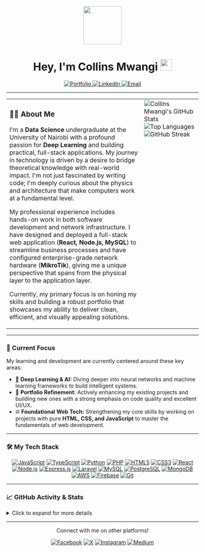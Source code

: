 <div id="header" align="center">
  <img src="https://media.giphy.com/media/M9gbBd9nbDrOTu1Mqx/giphy.gif" width="100"/>
</div>

<div align="center">
  <h1>
    Hey, I'm Collins Mwangi
    <img src="https://user-images.githubusercontent.com/18350557/176309783-0785949b-9127-417c-8b55-ab5a4333674e.gif" width="30" />
  </h1>
</div>

<div align="center">
  <a href="https://collinsmwangi.up.railway.app/">
    <img src="https://img.shields.io/badge/My_Portfolio-255,102,0?style=for-the-badge&logo=Cloudflare&logoColor=white" alt="Portfolio"/>
  </a>
  <a href="https://www.linkedin.com/in/collins-mwangi-a65193246/">
    <img src="https://img.shields.io/badge/LinkedIn-0A66C2?style=for-the-badge&logo=linkedin&logoColor=white" alt="LinkedIn"/>
  </a>
  <a href="mailto:mwangicollins391@gmail.com">
    <img src="https://img.shields.io/badge/Gmail-D14836?style=for-the-badge&logo=gmail&logoColor=white" alt="Email"/>
  </a>
</div>

---

<table>
  <tr>
    <td valign="top" width="70%">
      <h3>👨‍💻 About Me</h3>
      <p>
        I'm a <strong>Data Science</strong> undergraduate at the University of Nairobi with a profound passion for <strong>Deep Learning</strong> and building practical, full-stack applications. My journey in technology is driven by a desire to bridge theoretical knowledge with real-world impact. I'm not just fascinated by writing code; I'm deeply curious about the physics and architecture that make computers work at a fundamental level.
      </p>
      <p>
        My professional experience includes hands-on work in both software development and network infrastructure. I have designed and deployed a full-stack web application (<strong>React, Node.js, MySQL</strong>) to streamline business processes and have configured enterprise-grade network hardware (<strong>MikroTik</strong>), giving me a unique perspective that spans from the physical layer to the application layer.
      </p>
      <p>
        Currently, my primary focus is on honing my skills and building a robust portfolio that showcases my ability to deliver clean, efficient, and visually appealing solutions.
      </p>
    </td>
    <td valign="top" width="30%">
      <img src="https://github-readme-stats.vercel.app/api?username=ny-collins&show_icons=true&theme=tokyonight&hide_border=true&count_private=true&layout=compact" alt="Collins Mwangi's GitHub Stats" />
      <br>
      <img src="https://github-readme-stats.vercel.app/api/top-langs/?username=ny-collins&layout=compact&theme=tokyonight&hide_border=true" alt="Top Languages" />
      <br>
      <img src="https://nirzak-streak-stats.vercel.app/?user=ny-collins&theme=tokyonight&hide_border=true" alt="GitHub Streak" />
    </td>
  </tr>
</table>

---

### 🎯 Current Focus

My learning and development are currently centered around these key areas:

* 🧠 **Deep Learning & AI:** Diving deeper into neural networks and machine learning frameworks to build intelligent systems.
* 🚀 **Portfolio Refinement:** Actively enhancing my existing projects and building new ones with a strong emphasis on code quality and excellent UI/UX.
* 🌐 **Foundational Web Tech:** Strengthening my core skills by working on projects with pure **HTML, CSS, and JavaScript** to master the fundamentals of web development.

---

### 🛠️ My Tech Stack

<p align="center">
  <a href="#"><img alt="JavaScript" src="https://img.shields.io/badge/JavaScript-%23F7DF1E.svg?style=for-the-badge&logo=javascript&logoColor=black"></a>
  <a href="#"><img alt="TypeScript" src="https://img.shields.io/badge/TypeScript-%23007ACC.svg?style=for-the-badge&logo=typescript&logoColor=white"></a>
  <a href="#"><img alt="Python" src="https://img.shields.io/badge/Python-3776AB?style=for-the-badge&logo=python&logoColor=white"></a>
  <a href="#"><img alt="PHP" src="https://img.shields.io/badge/PHP-%23777BB4.svg?style=for-the-badge&logo=php&logoColor=white"></a>
  <a href="#"><img alt="HTML5" src="https://img.shields.io/badge/HTML5-%23E34F26.svg?style=for-the-badge&logo=html5&logoColor=white"></a>
  <a href="#"><img alt="CSS3" src="https://img.shields.io/badge/CSS3-%231572B6.svg?style=for-the-badge&logo=css3&logoColor=white"></a>
  <a href="#"><img alt="React" src="https://img.shields.io/badge/React-%2320232a.svg?style=for-the-badge&logo=react&logoColor=%2361DAFB"></a>
  <a href="#"><img alt="Node.js" src="https://img.shields.io/badge/Node.js-339933?style=for-the-badge&logo=nodedotjs&logoColor=white"></a>
  <a href="#"><img alt="Express.js" src="https://img.shields.io/badge/Express.js-%23404d59.svg?style=for-the-badge&logo=express&logoColor=%2361DAFB"></a>
  <a href="#"><img alt="Laravel" src="https://img.shields.io/badge/Laravel-%23FF2D20.svg?style=for-the-badge&logo=laravel&logoColor=white"></a>
  <a href="#"><img alt="MySQL" src="https://img.shields.io/badge/MySQL-4479A1?style=for-the-badge&logo=mysql&logoColor=white"></a>
  <a href="#"><img alt="PostgreSQL" src="https://img.shields.io/badge/PostgreSQL-316192?style=for-the-badge&logo=postgresql&logoColor=white"></a>
  <a href="#"><img alt="MongoDB" src="https://img.shields.io/badge/MongoDB-%234ea94b.svg?style=for-the-badge&logo=mongodb&logoColor=white"></a>
  <a href="#"><img alt="AWS" src="https://img.shields.io/badge/AWS-%23FF9900.svg?style=for-the-badge&logo=amazon-aws&logoColor=white"></a>
  <a href="#"><img alt="Firebase" src="https://img.shields.io/badge/Firebase-FFCA28?style=for-the-badge&logo=firebase&logoColor=black"></a>
  <a href="#"><img alt="Git" src="https://img.shields.io/badge/Git-%23F05033.svg?style=for-the-badge&logo=git&logoColor=white"></a>
</p>

---

### 📈 GitHub Activity & Stats

<details>
<summary>Click to expand for more details</summary>
<p align="center">
  <img src="https://github-readme-activity-graph.vercel.app/graph?username=ny-collins&bg_color=1a1b27&color=79d3c3&line=c792ea&point=ffc777&area=true&hide_border=true" alt="GitHub Activity Graph" />
  <br><br>
  <img src="https://github-profile-trophy.vercel.app/?username=ny-collins&theme=tokyonight&no-frame=true&no-bg=true&margin-w=4" alt="GitHub Trophies" />
</p>
</details>

---

<p align="center">
  Connect with me on other platforms!
</p>

<p align="center">
  <a href="https://facebook.com/collinsmwangi206"><img src="https://img.shields.io/badge/Facebook-%231877F2.svg?style=flat-square&logo=Facebook&logoColor=white" alt="Facebook"></a>
  <a href="https://x.com/CollinsMwa206"><img src="https://img.shields.io/badge/X-black.svg?style=flat-square&logo=X&logoColor=white" alt="X"></a>
  <a href="https://instagram.com/collinsmwangi206"><img src="https://img.shields.io/badge/Instagram-%23E4405F.svg?style=flat-square&logo=Instagram&logoColor=white" alt="Instagram"></a>
  <a href="https://medium.com/@collinsmwangi206"><img src="https://img.shields.io/badge/Medium-12100E?style=flat-square&logo=medium&logoColor=white" alt="Medium"></a>
</p>
